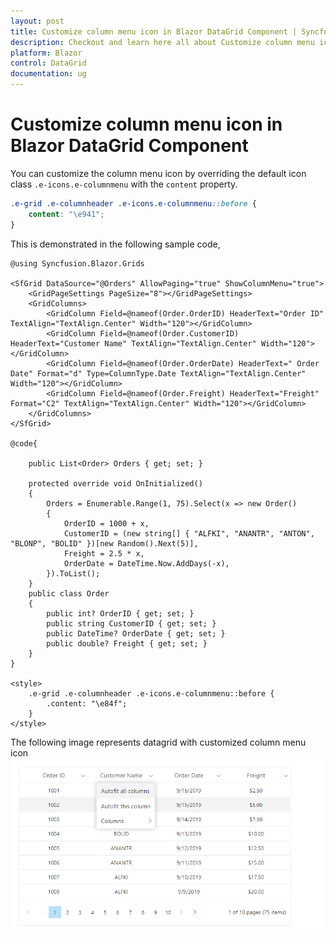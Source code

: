 ```yaml
---
layout: post
title: Customize column menu icon in Blazor DataGrid Component | Syncfusion
description: Checkout and learn here all about Customize column menu icon in Syncfusion Blazor DataGrid component and more.
platform: Blazor
control: DataGrid
documentation: ug
---
```


# Customize column menu icon in Blazor DataGrid Component

You can customize the column menu icon by overriding the default icon class `.e-icons.e-columnmenu` with the `content` property.

```css
.e-grid .e-columnheader .e-icons.e-columnmenu::before {
    content: "\e941";
}
```

This is demonstrated in the following sample code,

```cshtml
@using Syncfusion.Blazor.Grids

<SfGrid DataSource="@Orders" AllowPaging="true" ShowColumnMenu="true">
    <GridPageSettings PageSize="8"></GridPageSettings>
    <GridColumns>
        <GridColumn Field=@nameof(Order.OrderID) HeaderText="Order ID" TextAlign="TextAlign.Center" Width="120"></GridColumn>
        <GridColumn Field=@nameof(Order.CustomerID) HeaderText="Customer Name" TextAlign="TextAlign.Center" Width="120"></GridColumn>
        <GridColumn Field=@nameof(Order.OrderDate) HeaderText=" Order Date" Format="d" Type=ColumnType.Date TextAlign="TextAlign.Center" Width="120"></GridColumn>
        <GridColumn Field=@nameof(Order.Freight) HeaderText="Freight" Format="C2" TextAlign="TextAlign.Center" Width="120"></GridColumn>
    </GridColumns>
</SfGrid>

@code{

    public List<Order> Orders { get; set; }

    protected override void OnInitialized()
    {
        Orders = Enumerable.Range(1, 75).Select(x => new Order()
        {
            OrderID = 1000 + x,
            CustomerID = (new string[] { "ALFKI", "ANANTR", "ANTON", "BLONP", "BOLID" })[new Random().Next(5)],
            Freight = 2.5 * x,
            OrderDate = DateTime.Now.AddDays(-x),
        }).ToList();
    }
    public class Order
    {
        public int? OrderID { get; set; }
        public string CustomerID { get; set; }
        public DateTime? OrderDate { get; set; }
        public double? Freight { get; set; }
    }
}

<style>
    .e-grid .e-columnheader .e-icons.e-columnmenu::before {
        .content: "\e84f";
    }
</style>
```

The following image represents datagrid with customized column menu icon
![Customizing Column Menu Icon in Blazor DataGrid](../images/blazor-datagrid-column-menu-icon.png)